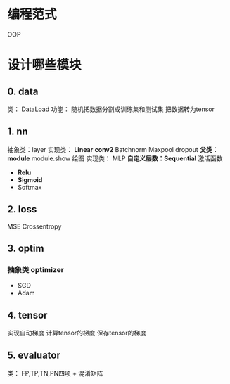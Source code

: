 # 编程范式
OOP
# 设计哪些模块
## 0. data
类： DataLoad 
功能： 随机把数据分割成训练集和测试集
把数据转为tensor
## 1. nn
抽象类：layer
实现类：
**Linear**
**conv2**
Batchnorm
Maxpool
dropout
**父类：module**
module.show 绘图
实现类： MLP
**自定义层数：Sequential**
激活函数

- **Relu**
- **Sigmoid**
- Softmax
## 2. loss 
MSE
Crossentropy
## 3. optim
### 抽象类 optimizer

- SGD
- Adam
## 4. tensor
实现自动梯度
计算tensor的梯度
保存tensor的梯度
## 5. evaluator
类： FP,TP,TN,PN四项 + 混淆矩阵
 

